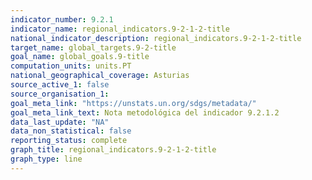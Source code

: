 ```yaml
---
indicator_number: 9.2.1
indicator_name: regional_indicators.9-2-1-2-title
national_indicator_description: regional_indicators.9-2-1-2-title
target_name: global_targets.9-2-title
goal_name: global_goals.9-title
computation_units: units.PT
national_geographical_coverage: Asturias
source_active_1: false
source_organisation_1:  
goal_meta_link: "https://unstats.un.org/sdgs/metadata/"
goal_meta_link_text: Nota metodológica del indicador 9.2.1.2
data_last_update: "NA"
data_non_statistical: false
reporting_status: complete
graph_title: regional_indicators.9-2-1-2-title
graph_type: line
---
```

